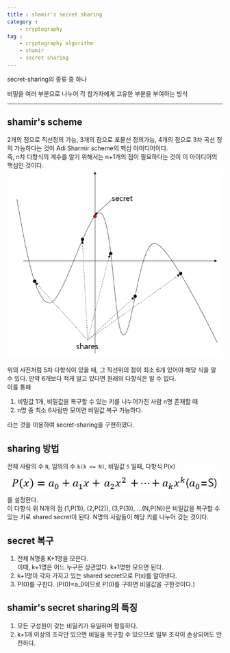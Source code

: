 ```yaml
---
title : shamir's secret sharing
category :
    - cryptography
tag :
    - cryptography algorithm
    - shamir
    - secret sharing
---
```


secret-sharing의 종류 중 하나

비밀을 여러 부분으로 나누어 각 참가자에게 고유한 부분을 부여하는 방식

---
## shamir's scheme

 2개의 점으로 직선정의 가능, 3개의 점으로 포물선 정의가능, 4개의 점으로 3차 곡선 정의 가능하다는 것이 Adi Sharmir scheme의 핵심 아이디어이다.  
 즉, n차 다항식의 계수를 알기 위해서는 n+1개의 점이 필요하다는 것이 이 아이디어의 핵심인 것이다.  
 ![shamir's secret sharing](/assets/images/shamir.PNG)
 
 위의 사진처럼 5차 다항식이 있을 때, 그 직선위의 점이 최소 6개 있어야 해당 식을 알 수 있다. 만약 6개보다 적게 알고 있다면 원래의 다항식은 알 수  없다.  
 이를 통해 
 1. 비밀값 1개, 비밀값을 복구할 수 있는 키를 나누어가진 사람 n명 존재할 때
 2. n명 중 최소 6사람만 모이면 비밀값 복구 가능하다.  

 라는 것을 이용하여 secret-sharing을 구현하였다.


## sharing 방법
 전체 사람의 수 `N`, 임의의 수 `k(k <= N)`, 비밀값 `S` 일때,
 다항식 P(x)  
 ![다항식 P(X)](/assets/images/shamir_share.PNG)  
 를 설정한다.  
 이 다항식 위 N개의 점 (1,P(1)), (2,P(2)), (3,P(3)), ...(N,P(N))은 비밀값을 복구할 수 있는 키로 shared secret이 된다. N명의 사람들이 해당 키를 나누어 갖는 것이다.

 
## secret 복구
1. 전체 N명중 K+1명을 모은다.  
이때, k+1명은 어느 누구든 상관없다. k+1명만 모으면 된다.
2. k+1명이 각자 가지고 있는 shared secret으로 P(x)를 알아낸다.
3. P(0)를 구한다. (P(0)=a_0이므로 P(0)를 구하면 비밀값을 구한것이다.)

## shamir's secret sharing의 특징
 1. 모든 구성원이 갖는 비밀키가 유일하며 평등하다.
 2. k+1개 이상의 조각만 있으면 비밀을 복구할 수 있으므로 일부 조각이 손상되어도 안전하다.